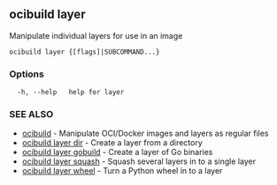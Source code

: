 ## ocibuild layer

Manipulate individual layers for use in an image

```
ocibuild layer {[flags]|SUBCOMMAND...}
```

### Options

```
  -h, --help   help for layer
```

### SEE ALSO

* [ocibuild](ocibuild.md)	 - Manipulate OCI/Docker images and layers as regular files
* [ocibuild layer dir](ocibuild_layer_dir.md)	 - Create a layer from a directory
* [ocibuild layer gobuild](ocibuild_layer_gobuild.md)	 - Create a layer of Go binaries
* [ocibuild layer squash](ocibuild_layer_squash.md)	 - Squash several layers in to a single layer
* [ocibuild layer wheel](ocibuild_layer_wheel.md)	 - Turn a Python wheel in to a layer

